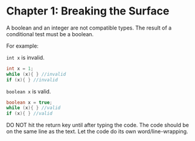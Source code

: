 # Chapter 1: Breaking the Surface

A boolean and an integer are not compatible types. The result of a conditional test must be a boolean.

For example:

`int x` is invalid.

```java
int x = 1;
while (x){ } //invalid
if (x){ } //invalid
```

`boolean x` is valid.

```java
boolean x = true;
while (x){ } //valid
if (x){ } //valid
```

DO NOT hit the return key until after typing the code. The code should be on the same line as the text. Let the code do its own word/line-wrapping.

